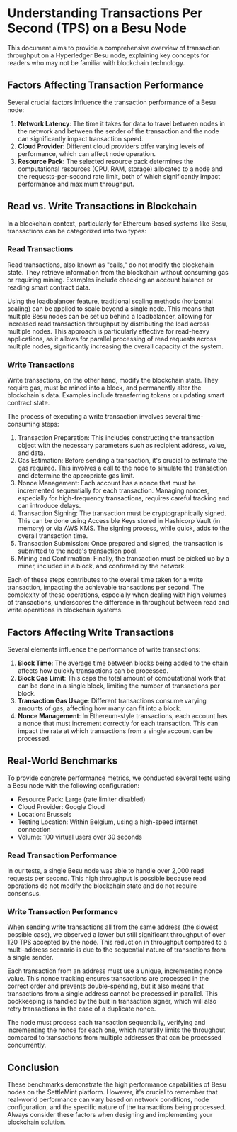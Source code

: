 # Understanding Transactions Per Second (TPS) on a Besu Node

This document aims to provide a comprehensive overview of transaction throughput on a Hyperledger Besu node, explaining key concepts for readers who may not be familiar with blockchain technology.

## Factors Affecting Transaction Performance

Several crucial factors influence the transaction performance of a Besu node:

1. **Network Latency**: The time it takes for data to travel between nodes in the network and between the sender of the transaction and the node can significantly impact transaction speed.
2. **Cloud Provider**: Different cloud providers offer varying levels of performance, which can affect node operation.
3. **Resource Pack**: The selected resource pack determines the computational resources (CPU, RAM, storage) allocated to a node and the requests-per-second rate limit, both of which significantly impact performance and maximum throughput.

## Read vs. Write Transactions in Blockchain

In a blockchain context, particularly for Ethereum-based systems like Besu, transactions can be categorized into two types:

### Read Transactions

Read transactions, also known as "calls," do not modify the blockchain state. They retrieve information from the blockchain without consuming gas or requiring mining. Examples include checking an account balance or reading smart contract data.

Using the loadbalancer feature, traditional scaling methods (horizontal scaling) can be applied to scale beyond a single node. This means that multiple Besu nodes can be set up behind a loadbalancer, allowing for increased read transaction throughput by distributing the load across multiple nodes. This approach is particularly effective for read-heavy applications, as it allows for parallel processing of read requests across multiple nodes, significantly increasing the overall capacity of the system.

### Write Transactions

Write transactions, on the other hand, modify the blockchain state. They require gas, must be mined into a block, and permanently alter the blockchain's data. Examples include transferring tokens or updating smart contract state.

The process of executing a write transaction involves several time-consuming steps:

1. Transaction Preparation: This includes constructing the transaction object with the necessary parameters such as recipient address, value, and data.
2. Gas Estimation: Before sending a transaction, it's crucial to estimate the gas required. This involves a call to the node to simulate the transaction and determine the appropriate gas limit.
3. Nonce Management: Each account has a nonce that must be incremented sequentially for each transaction. Managing nonces, especially for high-frequency transactions, requires careful tracking and can introduce delays.
4. Transaction Signing: The transaction must be cryptographically signed. This can be done using Accessible Keys stored in Hashicorp Vault (in memory) or via AWS KMS. The signing process, while quick, adds to the overall transaction time.
5. Transaction Submission: Once prepared and signed, the transaction is submitted to the node's transaction pool.
6. Mining and Confirmation: Finally, the transaction must be picked up by a miner, included in a block, and confirmed by the network.

Each of these steps contributes to the overall time taken for a write transaction, impacting the achievable transactions per second. The complexity of these operations, especially when dealing with high volumes of transactions, underscores the difference in throughput between read and write operations in blockchain systems.

## Factors Affecting Write Transactions

Several elements influence the performance of write transactions:

1. **Block Time**: The average time between blocks being added to the chain affects how quickly transactions can be processed.
2. **Block Gas Limit**: This caps the total amount of computational work that can be done in a single block, limiting the number of transactions per block.
3. **Transaction Gas Usage**: Different transactions consume varying amounts of gas, affecting how many can fit into a block.
4. **Nonce Management**: In Ethereum-style transactions, each account has a nonce that must increment correctly for each transaction. This can impact the rate at which transactions from a single account can be processed.

## Real-World Benchmarks

To provide concrete performance metrics, we conducted several tests using a Besu node with the following configuration:

- Resource Pack: Large (rate limiter disabled)
- Cloud Provider: Google Cloud
- Location: Brussels
- Testing Location: Within Belgium, using a high-speed internet connection
- Volume: 100 virtual users over 30 seconds

### Read Transaction Performance

In our tests, a single Besu node was able to handle over 2,000 read requests per second. This high throughput is possible because read operations do not modify the blockchain state and do not require consensus.

### Write Transaction Performance

When sending write transactions all from the same address (the slowest possible case), we observed a lower but still significant throughput of over 120 TPS accepted by the node. This reduction in throughput compared to a multi-address scenario is due to the sequential nature of transactions from a single sender.

Each transaction from an address must use a unique, incrementing nonce value. This nonce tracking ensures transactions are processed in the correct order and prevents double-spending, but it also means that transactions from a single address cannot be processed in parallel. This bookkeeping is handled by the buit in transaction signer, which will also retry transactions in the case of a duplicate nonce.

The node must process each transaction sequentially, verifying and incrementing the nonce for each one, which naturally limits the throughput compared to transactions from multiple addresses that can be processed concurrently.

## Conclusion

These benchmarks demonstrate the high performance capabilities of Besu nodes on the SettleMint platform. However, it's crucial to remember that real-world performance can vary based on network conditions, node configuration, and the specific nature of the transactions being processed. Always consider these factors when designing and implementing your blockchain solution.
